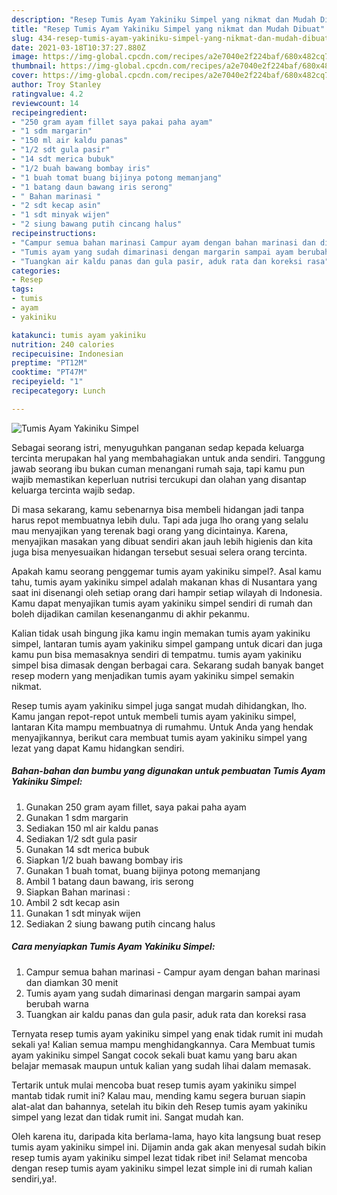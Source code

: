 ```yaml
---
description: "Resep Tumis Ayam Yakiniku Simpel yang nikmat dan Mudah Dibuat"
title: "Resep Tumis Ayam Yakiniku Simpel yang nikmat dan Mudah Dibuat"
slug: 434-resep-tumis-ayam-yakiniku-simpel-yang-nikmat-dan-mudah-dibuat
date: 2021-03-18T10:37:27.880Z
image: https://img-global.cpcdn.com/recipes/a2e7040e2f224baf/680x482cq70/tumis-ayam-yakiniku-simpel-foto-resep-utama.jpg
thumbnail: https://img-global.cpcdn.com/recipes/a2e7040e2f224baf/680x482cq70/tumis-ayam-yakiniku-simpel-foto-resep-utama.jpg
cover: https://img-global.cpcdn.com/recipes/a2e7040e2f224baf/680x482cq70/tumis-ayam-yakiniku-simpel-foto-resep-utama.jpg
author: Troy Stanley
ratingvalue: 4.2
reviewcount: 14
recipeingredient:
- "250 gram ayam fillet saya pakai paha ayam"
- "1 sdm margarin"
- "150 ml air kaldu panas"
- "1/2 sdt gula pasir"
- "14 sdt merica bubuk"
- "1/2 buah bawang bombay iris"
- "1 buah tomat buang bijinya potong memanjang"
- "1 batang daun bawang iris serong"
- " Bahan marinasi "
- "2 sdt kecap asin"
- "1 sdt minyak wijen"
- "2 siung bawang putih cincang halus"
recipeinstructions:
- "Campur semua bahan marinasi Campur ayam dengan bahan marinasi dan diamkan 30 menit"
- "Tumis ayam yang sudah dimarinasi dengan margarin sampai ayam berubah warna"
- "Tuangkan air kaldu panas dan gula pasir, aduk rata dan koreksi rasa"
categories:
- Resep
tags:
- tumis
- ayam
- yakiniku

katakunci: tumis ayam yakiniku 
nutrition: 240 calories
recipecuisine: Indonesian
preptime: "PT12M"
cooktime: "PT47M"
recipeyield: "1"
recipecategory: Lunch

---
```



![Tumis Ayam Yakiniku Simpel](https://img-global.cpcdn.com/recipes/a2e7040e2f224baf/680x482cq70/tumis-ayam-yakiniku-simpel-foto-resep-utama.jpg)

Sebagai seorang istri, menyuguhkan panganan sedap kepada keluarga tercinta merupakan hal yang membahagiakan untuk anda sendiri. Tanggung jawab seorang ibu bukan cuman menangani rumah saja, tapi kamu pun wajib memastikan keperluan nutrisi tercukupi dan olahan yang disantap keluarga tercinta wajib sedap.

Di masa  sekarang, kamu sebenarnya bisa membeli hidangan jadi tanpa harus repot membuatnya lebih dulu. Tapi ada juga lho orang yang selalu mau menyajikan yang terenak bagi orang yang dicintainya. Karena, menyajikan masakan yang dibuat sendiri akan jauh lebih higienis dan kita juga bisa menyesuaikan hidangan tersebut sesuai selera orang tercinta. 



Apakah kamu seorang penggemar tumis ayam yakiniku simpel?. Asal kamu tahu, tumis ayam yakiniku simpel adalah makanan khas di Nusantara yang saat ini disenangi oleh setiap orang dari hampir setiap wilayah di Indonesia. Kamu dapat menyajikan tumis ayam yakiniku simpel sendiri di rumah dan boleh dijadikan camilan kesenanganmu di akhir pekanmu.

Kalian tidak usah bingung jika kamu ingin memakan tumis ayam yakiniku simpel, lantaran tumis ayam yakiniku simpel gampang untuk dicari dan juga kamu pun bisa memasaknya sendiri di tempatmu. tumis ayam yakiniku simpel bisa dimasak dengan berbagai cara. Sekarang sudah banyak banget resep modern yang menjadikan tumis ayam yakiniku simpel semakin nikmat.

Resep tumis ayam yakiniku simpel juga sangat mudah dihidangkan, lho. Kamu jangan repot-repot untuk membeli tumis ayam yakiniku simpel, lantaran Kita mampu membuatnya di rumahmu. Untuk Anda yang hendak menyajikannya, berikut cara membuat tumis ayam yakiniku simpel yang lezat yang dapat Kamu hidangkan sendiri.

<!--inarticleads1-->

##### Bahan-bahan dan bumbu yang digunakan untuk pembuatan Tumis Ayam Yakiniku Simpel:

1. Gunakan 250 gram ayam fillet, saya pakai paha ayam
1. Gunakan 1 sdm margarin
1. Sediakan 150 ml air kaldu panas
1. Sediakan 1/2 sdt gula pasir
1. Gunakan 14 sdt merica bubuk
1. Siapkan 1/2 buah bawang bombay iris
1. Gunakan 1 buah tomat, buang bijinya potong memanjang
1. Ambil 1 batang daun bawang, iris serong
1. Siapkan  Bahan marinasi :
1. Ambil 2 sdt kecap asin
1. Gunakan 1 sdt minyak wijen
1. Sediakan 2 siung bawang putih cincang halus




<!--inarticleads2-->

##### Cara menyiapkan Tumis Ayam Yakiniku Simpel:

1. Campur semua bahan marinasi - Campur ayam dengan bahan marinasi dan diamkan 30 menit
1. Tumis ayam yang sudah dimarinasi dengan margarin sampai ayam berubah warna
1. Tuangkan air kaldu panas dan gula pasir, aduk rata dan koreksi rasa




Ternyata resep tumis ayam yakiniku simpel yang enak tidak rumit ini mudah sekali ya! Kalian semua mampu menghidangkannya. Cara Membuat tumis ayam yakiniku simpel Sangat cocok sekali buat kamu yang baru akan belajar memasak maupun untuk kalian yang sudah lihai dalam memasak.

Tertarik untuk mulai mencoba buat resep tumis ayam yakiniku simpel mantab tidak rumit ini? Kalau mau, mending kamu segera buruan siapin alat-alat dan bahannya, setelah itu bikin deh Resep tumis ayam yakiniku simpel yang lezat dan tidak rumit ini. Sangat mudah kan. 

Oleh karena itu, daripada kita berlama-lama, hayo kita langsung buat resep tumis ayam yakiniku simpel ini. Dijamin anda gak akan menyesal sudah bikin resep tumis ayam yakiniku simpel lezat tidak ribet ini! Selamat mencoba dengan resep tumis ayam yakiniku simpel lezat simple ini di rumah kalian sendiri,ya!.

